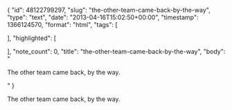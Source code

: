 {
  "id": 48122799297,
  "slug": "the-other-team-came-back-by-the-way",
  "type": "text",
  "date": "2013-04-16T15:02:50+00:00",
  "timestamp": 1366124570,
  "format": "html",
  "tags": [

  ],
  "highlighted": [

  ],
  "note_count": 0,
  "title": "the-other-team-came-back-by-the-way",
  "body": "<p>The other team came back, by the way.</p>"
}

<p>The other team came back, by the way.</p>
